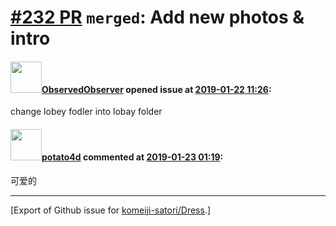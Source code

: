 # [\#232 PR](https://github.com/komeiji-satori/Dress/pull/232) `merged`: Add new photos & intro

#### <img src="https://avatars.githubusercontent.com/u/22167673?u=6a7c382d5d0e7b82a9146c9b0f26fc8d4df16a8c&v=4" width="50">[ObservedObserver](https://github.com/ObservedObserver) opened issue at [2019-01-22 11:26](https://github.com/komeiji-satori/Dress/pull/232):

change lobey fodler into lobay folder

#### <img src="https://avatars.githubusercontent.com/u/6993514?u=c792fee61377539e732dd9085109d074945bc1ce&v=4" width="50">[potato4d](https://github.com/potato4d) commented at [2019-01-23 01:19](https://github.com/komeiji-satori/Dress/pull/232#issuecomment-456628898):

可爱的


-------------------------------------------------------------------------------



[Export of Github issue for [komeiji-satori/Dress](https://github.com/komeiji-satori/Dress).]
